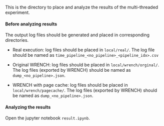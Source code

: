 This is the directory to place and analyze the results of the multi-threaded experiment. 

#### Before analyzing results
The output log files should be generated and placed in corresponding directories.

- Real execution: log files should be placed in `local/real/`. 
The log file should be named as `time_pipeline_<no_pipeline>_<pipeline_idx>.csv`

- Original WRENCH: log files should be placed in `local/wrench/orginal/`. 
The log files (exported by WRENCH) should be named as `dump_<no_pipeline>.json`.

- WRENCH with page cache: log files should be placed in `local/wrench/pagecache/`. 
The log files (exported by WRENCH) should be named as `dump_<no_pipeline>.json`.

#### Analyzing the results
Open the jupyter notebook `result.ipynb`.